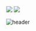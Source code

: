 <img src="https://calla-render.vercel.app/api?ctype=wave&color=auto&height=300&section=header&text=capsule%20render&fontSize=90" />
<img src="https://img.shields.io/badge/Javascript-F7DF1E?style=flat&logo=Javascript&logoColor=white"/>

![header](https://capsule-render.vercel.app/api?text=calla%World!)

<!--
**calla390/calla390** is a ✨ _special_ ✨ repository because its `README.md` (this file) appears on your GitHub profile.

Here are some ideas to get you started:

- 🔭 I’m currently working on ...
- 🌱 I’m currently learning ...
- 👯 I’m looking to collaborate on ...
- 🤔 I’m looking for help with ...
- 💬 Ask me about ...
- 📫 How to reach me: ...
- 😄 Pronouns: ...
- ⚡ Fun fact: ...
-->
